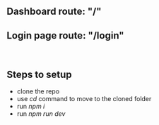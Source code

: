 ## Dashboard  route: "/" <br>
## Login page route: "/login"

<br>

## Steps to setup
- clone the repo
- use *cd* command to move to the cloned folder
- run *npm i*
- run *npm run dev*
